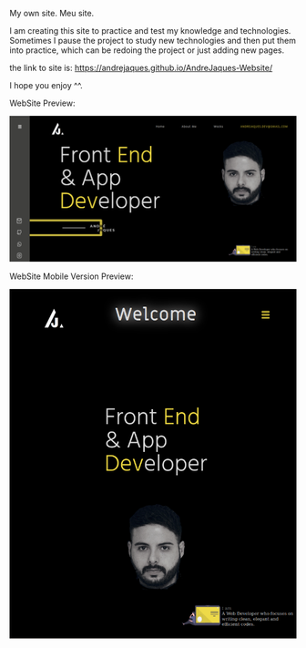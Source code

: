 My own site. Meu site.

I am creating this site to practice and test my knowledge and technologies. Sometimes I pause the project to study new technologies and then put them into practice, 
which can be redoing the project or just adding new pages.

the link to site is: https://andrejaques.github.io/AndreJaques-Website/

I hope you enjoy ^^.

WebSite Preview:

<img src="images/websitePreview/websitepre.png">

WebSite Mobile Version Preview:

<img src="images/websitePreview/websiteMob.png">
